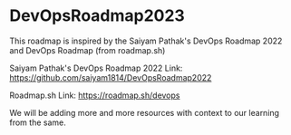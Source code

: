 # DevOpsRoadmap2023
This roadmap is inspired by the Saiyam Pathak's DevOps Roadmap 2022 and DevOps Roadmap (from roadmap.sh)

Saiyam Pathak's DevOps Roadmap 2022 Link: https://github.com/saiyam1814/DevOpsRoadmap2022

Roadmap.sh Link: https://roadmap.sh/devops

We will be adding more and more resources with context to our learning from the same.
